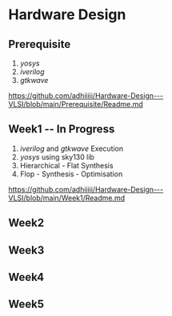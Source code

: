 # Hardware Design
## Prerequisite 
   1) _yosys_
   2) _iverilog_
   3) _gtkwave_

https://github.com/adhiiiii/Hardware-Design---VLSI/blob/main/Prerequisite/Readme.md
## Week1 -- In Progress
  1) _iverilog_ and _gtkwave_ Execution
  2) _yosys_ using sky130 lib
  3) Hierarchical - Flat Synthesis
  4) Flop - Synthesis - Optimisation 
     
https://github.com/adhiiiii/Hardware-Design---VLSI/blob/main/Week1/Readme.md
## Week2
## Week3
## Week4
## Week5
